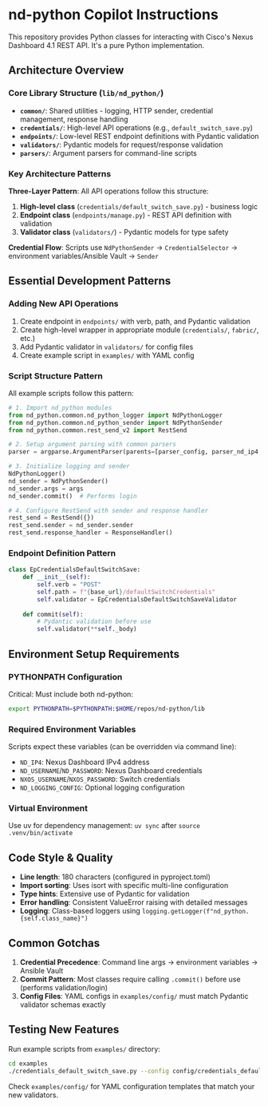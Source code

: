 # nd-python Copilot Instructions

This repository provides Python classes for interacting with Cisco's Nexus Dashboard 4.1 REST API. It's a pure Python implementation.

## Architecture Overview

### Core Library Structure (`lib/nd_python/`)
- **`common/`**: Shared utilities - logging, HTTP sender, credential management, response handling
- **`credentials/`**: High-level API operations (e.g., `default_switch_save.py`)
- **`endpoints/`**: Low-level REST endpoint definitions with Pydantic validation
- **`validators/`**: Pydantic models for request/response validation
- **`parsers/`**: Argument parsers for command-line scripts

### Key Architecture Patterns

**Three-Layer Pattern**: All API operations follow this structure:
1. **High-level class** (`credentials/default_switch_save.py`) - business logic
2. **Endpoint class** (`endpoints/manage.py`) - REST API definition with validation
3. **Validator class** (`validators/`) - Pydantic models for type safety

**Credential Flow**: Scripts use `NdPythonSender` → `CredentialSelector` → environment variables/Ansible Vault → `Sender`

## Essential Development Patterns

### Adding New API Operations
1. Create endpoint in `endpoints/` with verb, path, and Pydantic validation
2. Create high-level wrapper in appropriate module (`credentials/`, `fabric/`, etc.)
3. Add Pydantic validator in `validators/` for config files
4. Create example script in `examples/` with YAML config

### Script Structure Pattern
All example scripts follow this pattern:
```python
# 1. Import nd_python modules
from nd_python.common.nd_python_logger import NdPythonLogger
from nd_python.common.nd_python_sender import NdPythonSender
from nd_python.common.rest_send_v2 import RestSend

# 2. Setup argument parsing with common parsers
parser = argparse.ArgumentParser(parents=[parser_config, parser_nd_ip4, ...])

# 3. Initialize logging and sender
NdPythonLogger()
nd_sender = NdPythonSender()
nd_sender.args = args
nd_sender.commit()  # Performs login

# 4. Configure RestSend with sender and response handler
rest_send = RestSend({})
rest_send.sender = nd_sender.sender
rest_send.response_handler = ResponseHandler()
```

### Endpoint Definition Pattern
```python
class EpCredentialsDefaultSwitchSave:
    def __init__(self):
        self.verb = "POST"
        self.path = f"{base_url}/defaultSwitchCredentials"
        self.validator = EpCredentialsDefaultSwitchSaveValidator
        
    def commit(self):
        # Pydantic validation before use
        self.validator(**self._body)
```

## Environment Setup Requirements

### PYTHONPATH Configuration
Critical: Must include both nd-python:
```bash
export PYTHONPATH=$PYTHONPATH:$HOME/repos/nd-python/lib
```

### Required Environment Variables
Scripts expect these variables (can be overridden via command line):
- `ND_IP4`: Nexus Dashboard IPv4 address
- `ND_USERNAME`/`ND_PASSWORD`: Nexus Dashboard credentials  
- `NXOS_USERNAME`/`NXOS_PASSWORD`: Switch credentials
- `ND_LOGGING_CONFIG`: Optional logging configuration

### Virtual Environment
Use uv for dependency management: `uv sync` after `source .venv/bin/activate`

## Code Style & Quality

- **Line length**: 180 characters (configured in pyproject.toml)
- **Import sorting**: Uses isort with specific multi-line configuration
- **Type hints**: Extensive use of Pydantic for validation
- **Error handling**: Consistent ValueError raising with detailed messages
- **Logging**: Class-based loggers using `logging.getLogger(f"nd_python.{self.class_name}")`

## Common Gotchas

1. **Credential Precedence**: Command line args → environment variables → Ansible Vault
2. **Commit Pattern**: Most classes require calling `.commit()` before use (performs validation/login)
3. **Config Files**: YAML configs in `examples/config/` must match Pydantic validator schemas exactly

## Testing New Features

Run example scripts from `examples/` directory:
```bash
cd examples
./credentials_default_switch_save.py --config config/credentials_default_switch_save.yaml
```

Check `examples/config/` for YAML configuration templates that match your new validators.